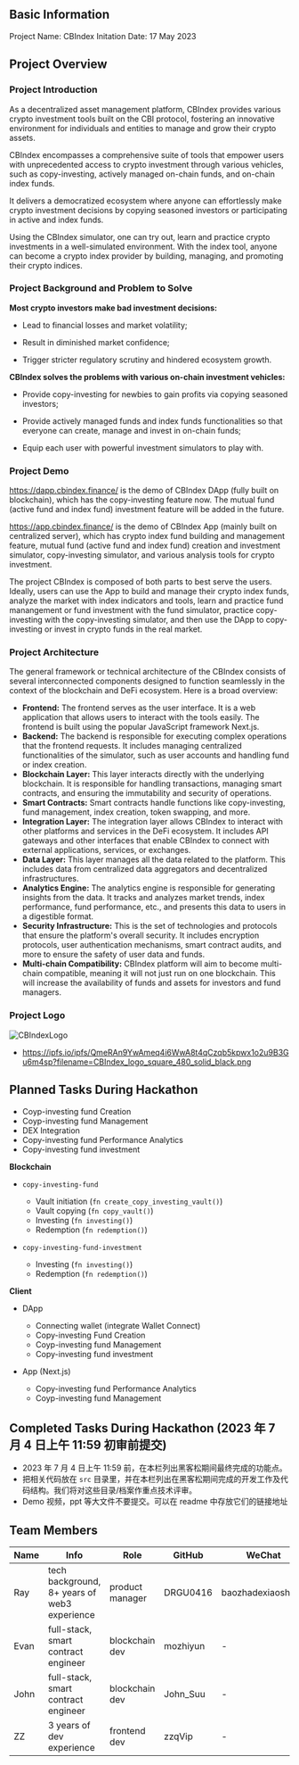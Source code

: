## Basic Information

Project Name: CBIndex
Initation Date: 17 May 2023

## Project Overview

### Project Introduction


As a decentralized asset management platform, CBIndex provides various crypto investment tools built on the CBI protocol, fostering an innovative environment for individuals and entities to manage and grow their crypto assets.

CBIndex encompasses a comprehensive suite of tools that empower users with unprecedented access to crypto investment through various vehicles, such as copy-investing, actively managed on-chain funds, and on-chain index funds.

It delivers a democratized ecosystem where anyone can effortlessly make crypto investment decisions by copying seasoned investors or participating in active and index funds.

Using the CBIndex simulator, one can try out, learn and practice crypto investments in a well-simulated environment. With the index tool, anyone can become a crypto index provider by building, managing, and promoting their crypto indices.

### Project Background and Problem to Solve

**Most crypto investors make bad investment decisions:**

- Lead to financial losses and market volatility;

- Result in diminished market confidence;

- Trigger stricter regulatory scrutiny and hindered ecosystem growth.

**CBIndex solves the problems with various on-chain investment vehicles:**

- Provide copy-investing for newbies to gain profits via copying seasoned investors;


- Provide actively managed funds and index funds functionalities so that everyone can create, manage and invest in on-chain funds;

- Equip each user with powerful investment simulators to play with.

### Project Demo

https://dapp.cbindex.finance/ is the demo of CBIndex DApp (fully built on blockchain), which has the copy-investing feature now. The mutual fund (active fund and index fund) investment feature will be added in the future.

https://app.cbindex.finance/ is the demo of CBIndex App (mainly built on centralized server), which has crypto index fund building and management feature, mutual fund (active fund and index fund) creation and investment simulator, copy-investing simulator, and various analysis tools for crypto investment.

The project CBIndex is composed of both parts to best serve the users. Ideally, users can use the App to build and manage their crypto index funds, analyze the market with index indicators and tools, learn and practice fund manangement or fund investment with the fund simulator, practice copy-investing with the copy-investing simulator, and then use the DApp to copy-investing or invest in crypto funds in the real market.

### Project Architecture


The general framework or technical architecture of the CBIndex consists of several interconnected components designed to function seamlessly in the context of the blockchain and DeFi ecosystem. Here is a broad overview:

- **Frontend:** The frontend serves as the user interface. It is a web application that allows users to interact with the tools easily. The frontend is built using the popular JavaScript framework Next.js.
- **Backend:** The backend is responsible for executing complex operations that the frontend requests. It includes managing centralized functionalities of the simulator, such as user accounts and handling fund or index creation.
- **Blockchain Layer:** This layer interacts directly with the underlying blockchain. It is responsible for handling transactions, managing smart contracts, and ensuring the immutability and security of operations.
- **Smart Contracts:** Smart contracts handle functions like copy-investing, fund management, index creation, token swapping, and more.
- **Integration Layer:** The integration layer allows CBIndex to interact with other platforms and services in the DeFi ecosystem. It includes API gateways and other interfaces that enable CBIndex to connect with external applications, services, or exchanges.
- **Data Layer:** This layer manages all the data related to the platform. This includes data from centralized data aggregators and decentralized infrastructures.
- **Analytics Engine:** The analytics engine is responsible for generating insights from the data. It tracks and analyzes market trends, index performance, fund performance, etc., and presents this data to users in a digestible format.
- **Security Infrastructure:** This is the set of technologies and protocols that ensure the platform's overall security. It includes encryption protocols, user authentication mechanisms, smart contract audits, and more to ensure the safety of user data and funds.
- **Multi-chain Compatibility:** CBIndex platform will aim to become multi-chain compatible, meaning it will not just run on one blockchain. This will increase the availability of funds and assets for investors and fund managers.

### Project Logo

![CBIndexLogo](https://ipfs.io/ipfs/QmeRAn9YwAmeq4i6WwA8t4qCzqb5kpwx1o2u9B3Gu6m4sp?filename=CBIndex_logo_square_480_solid_black.png "CBIndex Logo")

- https://ipfs.io/ipfs/QmeRAn9YwAmeq4i6WwA8t4qCzqb5kpwx1o2u9B3Gu6m4sp?filename=CBIndex_logo_square_480_solid_black.png

## Planned Tasks During Hackathon

- Coyp-investing fund Creation
- Coyp-investing fund Management
- DEX Integration
- Copy-investing fund Performance Analytics
- Copy-investing fund investment

**Blockchain**

- `copy-investing-fund`

  - Vault initiation (`fn create_copy_investing_vault()`)
  - Vault copying (`fn copy_vault()`)
  - Investing (`fn investing()`)
  - Redemption (`fn redemption()`)

- `copy-investing-fund-investment`
  - Investing (`fn investing()`)
  - Redemption (`fn redemption()`)

**Client**

- DApp

  - Connecting wallet (integrate Wallet Connect)
  - Copy-investing Fund Creation
  - Coyp-investing fund Management
  - Copy-investing fund investment

- App (Next.js)
  - Copy-investing fund Performance Analytics
  - Coyp-investing fund Management

## Completed Tasks During Hackathon (2023 年 7 月 4 日上午 11:59 初审前提交)


- 2023 年 7 月 4 日上午 11:59 前，在本栏列出黑客松期间最终完成的功能点。
- 把相关代码放在 `src` 目录里，并在本栏列出在黑客松期间完成的开发工作及代码结构。我们将对这些目录/档案作重点技术评审。
- Demo 视频，ppt 等大文件不要提交。可以在 readme 中存放它们的链接地址

## Team Members

| Name   | Info   | Role   | GitHub | WeChat |
| ------ | ------ | ------ | ------ | ------ |
| Ray | tech background, 8+ years of web3 experience | product manager | DRGU0416 | baozhadexiaoshitou |
| Evan | full-stack, smart contract engineer | blockchain dev | mozhiyun | - |
| John | full-stack, smart contract engineer | blockchain dev | John_Suu | - |
| ZZ | 3 years of dev experience | frontend dev | zzqVip | - |

